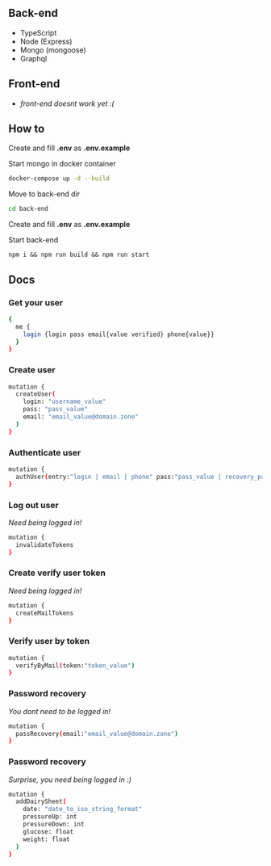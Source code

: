 ## Back-end
- TypeScript
- Node (Express)
- Mongo (mongoose)
- Graphql

## Front-end
-  <i>front-end doesnt work yet :(</i>


## How to
Create and fill **.env** as **.env.example**

Start mongo in docker container
```sh
docker-compose up -d --build
```

Move to back-end dir
```sh
cd back-end
``` 

Create and fill **.env** as **.env.example**

Start back-end
```
npm i && npm run build && npm run start
```

## Docs
### Get your user
```sh
{
  me {
    login {login pass email{value verified} phone{value}}
  }
}
```

### Create user
```sh
mutation {
  createUser(
    login: "username_value"
    pass: "pass_value"
    email: "email_value@domain.zone"
  )
}
```

### Authenticate user
```sh
mutation {
  authUser(entry:"login | email | phone" pass:"pass_value | recovery_pass")
}
```

### Log out user
*Need being logged in!*
```sh
mutation {
  invalidateTokens
}
```

### Create verify user token
*Need being logged in!*
```sh
mutation {
  createMailTokens
}
```

### Verify user by token
```sh
mutation {
  verifyByMail(token:"token_value")
}
```

### Password recovery
*You dont need to be logged in!*
```sh
mutation {
  passRecovery(email:"email_value@domain.zone")
}
```

### Password recovery
*Surprise, you need being logged in :)*
```sh
mutation {
  addDairySheet(
    date: "date_to_iso_string_format"
    pressureUp: int
    pressureDown: int 
    glucose: float 
    weight: float
  )
}
```
